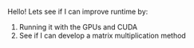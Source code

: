 Hello! Lets see if I can improve runtime by:

1. Running it with the GPUs and CUDA
2. See if I can develop a matrix multiplication method
